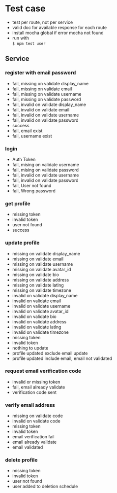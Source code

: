 # Test case

- test per route, not per service
- valid doc for available response for each route
- install mocha global if error mocha not found
- run with  
  `$ npm test user`

## Service

### register with email password

- fail, missing on validate display_name
- fail, missing on validate email
- fail, missing on validate username
- fail, missing on validate password
- fail, invalid on validate display_name
- fail, invalid on validate email
- fail, invalid on validate username
- fail, invalid on validate password
- success
- fail, email exist
- fail, username exist

### login

- Auth Token
- fail, mising on validate username
- fail, mising on validate password
- fail, invalid on validate username
- fail, invalid on validate password
- fail, User not found
- fail, Wrong password

### get profile

- missing token
- invalid token
- user not found
- success

### update profile

- missing on validate display_name
- missing on validate email
- missing on validate username
- missing on validate avatar_id
- missing on validate bio
- missing on validate address
- missing on validate latlng
- missing on validate timezone
- invalid on validate display_name
- invalid on validate email
- invalid on validate username
- invalid on validate avatar_id
- invalid on validate bio
- invalid on validate address
- invalid on validate latlng
- invalid on validate timezone
- missing token
- invalid token
- nothing to update
- profile updated exclude email update
- profile updated include email, email not validated

### request email verification code

- invalid or missing token
- fail, email already validate
- verification code sent

### verify email address

- missing on validate code
- invalid on validate code
- missing token
- invalid token
- email verification fail
- email already validate
- email validated

### delete profile

- missing token
- invalid token
- user not found
- user added to deletion schedule
